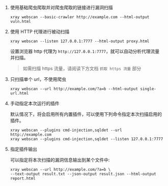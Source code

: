 1. 使用基础爬虫爬取并对爬虫爬取的链接进行漏洞扫描

   ```
   xray webscan --basic-crawler http://example.com --html-output vuln.html
   ```

2. 使用 HTTP 代理进行被动扫描

   ```
   xray webscan --listen 127.0.0.1:7777 --html-output proxy.html
   ```

   设置浏览器 http 代理为 `http://127.0.0.1:7777`，就可以自动分析代理流量并扫描。

   > 如需扫描 https 流量，请阅读下方文档 `抓取 https 流量` 部分

3. 只扫描单个 url，不使用爬虫

   ```
   xray webscan --url http://example.com/?a=b --html-output single-url.html
   ```

4. 手动指定本次运行的插件

   默认情况下，将会启用所有内置插件，可以使用下列命令指定本次扫描启用的插件。

   ```
   xray webscan --plugins cmd-injection,sqldet --url http://example.com
   xray webscan --plugins cmd-injection,sqldet --listen 127.0.0.1:7777
   ```

5. 指定插件输出

   可以指定将本次扫描的漏洞信息输出到某个文件中:

   ```
   xray webscan --url http://example.com/?a=b \
   --text-output result.txt --json-output result.json --html-output report.html
   ```